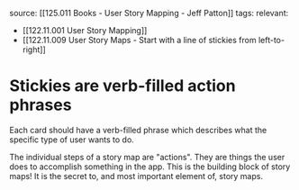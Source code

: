 source: [[125.011 Books - User Story Mapping - Jeff Patton]]
tags:
relevant:
- [[122.11.001 User Story Mapping]]
- [[122.11.009 User Story Maps - Start with a line of stickies from left-to-right]]

# Stickies are verb-filled action phrases

Each card should have a verb-filled phrase which describes what the specific type of user wants to do.

The individual steps of a story map are "actions". They are things the user does to accomplish something in the app. This is the building block of story maps! It is the secret to, and most important element of, story maps.